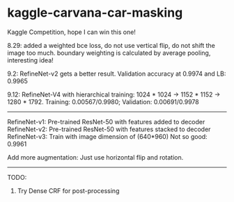 # kaggle-carvana-car-masking
Kaggle Competition, hope I can win this one!

8.29: added a weighted bce loss, do not use vertical flip, do not shift the image too much. boundary weighting is calculated by average pooling, interesting idea!

9.2: RefineNet-v2 gets a better result. Validation accuracy at 0.9974 and LB: 0.9965

9.12: RefineNet-V4 with hierarchical training: 1024 * 1024 -> 1152 * 1152 -> 1280 * 1792. Training: 0.00567/0.9980; Validation: 0.00691/0.9978

-----------

RefineNet-v1: Pre-trained ResNet-50 with features added to decoder
RefineNet-v2: Pre-trained ResNet-50 with features stacked to decoder
RefineNet-v3: Train with image dimension of (640*960)  Not so good: 0.9961

Add more augmentation: Just use horizontal flip and rotation.

------------

TODO:

1. Try Dense CRF for post-processing
